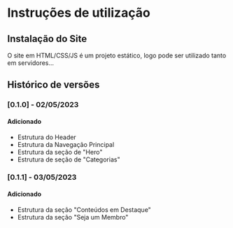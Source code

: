 # Instruções de utilização

## Instalação do Site

O site em HTML/CSS/JS é um projeto estático, logo pode ser utilizado tanto em servidores...

## Histórico de versões

### [0.1.0] - 02/05/2023
#### Adicionado
- Estrutura do Header
- Estrutura da Navegação Principal
- Estrutura da seção de "Hero"
- Estrutura de seção de "Categorias"

### [0.1.1] - 03/05/2023
#### Adicionado
- Estrutura da seção "Conteúdos em Destaque"
- Estrutura da seção "Seja um Membro"
